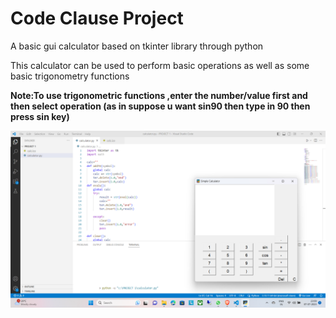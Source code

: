 # Code Clause Project
A  basic gui calculator based on tkinter library through python

This calculator can be used to perform basic operations as well as some basic trigonometry functions

**Note:To use trigonometric functions ,enter the number/value first and then select operation (as in suppose u want sin90
then type in 90 then press sin key)**


![img](https://github.com/Ansh-Suneja/CodeClauseP2/blob/3b83037aacb9d23a71b878a362093b8412bd0e67/Screenshot%202023-07-07%20230905.png)
